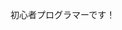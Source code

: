 初心者プログラマーです！

<!---
ShutaroKai/ShutaroKai is a ✨ special ✨ repository because its `README.md` (this file) appears on your GitHub profile.
You can click the Preview link to take a look at your changes.
--->
